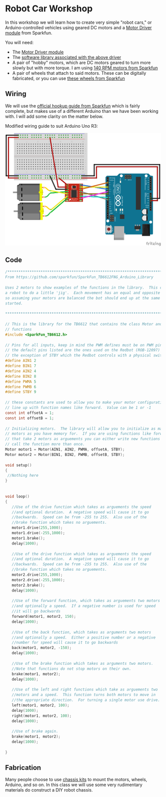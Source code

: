 # Robot Car Workshop

In this workshop we will learn how to create very simple "robot cars," or Arduino-controlled vehicles using geared DC motors and a [Motor Driver module](https://www.sparkfun.com/products/14451) from Sparkfun.

You will need:
+ The [Motor Driver module](https://www.sparkfun.com/products/14451)
+ The [software library associated with the above driver](https://github.com/sparkfun/SparkFun_TB6612FNG_Arduino_Library/archive/master.zip)
+ A pair of "hobby" motors, which are DC motors geared to turn more slowly but with more torque. I am using [140 RPM motors from Sparkfun](https://www.sparkfun.com/products/13302)
+ A pair of wheels that attach to said motors. These can be digitally fabricated, or you can use [these wheels from Sparkfun](https://www.sparkfun.com/products/13259)

## Wiring

We will use the [official hookup guide from Sparkfun](https://learn.sparkfun.com/tutorials/tb6612fng-hookup-guide) which is fairly complete, but makes use of a different Arduino than we have been working with. I will add some clarity on the matter below.

Modified wiring guide to suit Arduino Uno R3:

![Modified wiring guide to suit Arduino Uno R3](wiring1.png)

## Code

```c
/******************************************************************************
From https://github.com/sparkfun/SparkFun_TB6612FNG_Arduino_Library

Uses 2 motors to show examples of the functions in the library.  This causes
a robot to do a little 'jig'.  Each movement has an equal and opposite movement
so assuming your motors are balanced the bot should end up at the same place it
started.

******************************************************************************/

// This is the library for the TB6612 that contains the class Motor and all the
// functions
#include <SparkFun_TB6612.h>

// Pins for all inputs, keep in mind the PWM defines must be on PWM pins
// the default pins listed are the ones used on the Redbot (ROB-12097) with
// the exception of STBY which the Redbot controls with a physical switch
#define AIN1 2
#define BIN1 7
#define AIN2 4
#define BIN2 8
#define PWMA 5
#define PWMB 6
#define STBY 9

// these constants are used to allow you to make your motor configuration
// line up with function names like forward.  Value can be 1 or -1
const int offsetA = 1;
const int offsetB = 1;

// Initializing motors.  The library will allow you to initialize as many
// motors as you have memory for.  If you are using functions like forward
// that take 2 motors as arguements you can either write new functions or
// call the function more than once.
Motor motor1 = Motor(AIN1, AIN2, PWMA, offsetA, STBY);
Motor motor2 = Motor(BIN1, BIN2, PWMB, offsetB, STBY);

void setup()
{
 //Nothing here
}


void loop()
{
   //Use of the drive function which takes as arguements the speed
   //and optional duration.  A negative speed will cause it to go
   //backwards.  Speed can be from -255 to 255.  Also use of the
   //brake function which takes no arguements.
   motor1.drive(255,1000);
   motor1.drive(-255,1000);
   motor1.brake();
   delay(1000);

   //Use of the drive function which takes as arguements the speed
   //and optional duration.  A negative speed will cause it to go
   //backwards.  Speed can be from -255 to 255.  Also use of the
   //brake function which takes no arguements.
   motor2.drive(255,1000);
   motor2.drive(-255,1000);
   motor2.brake();
   delay(1000);

   //Use of the forward function, which takes as arguements two motors
   //and optionally a speed.  If a negative number is used for speed
   //it will go backwards
   forward(motor1, motor2, 150);
   delay(1000);

   //Use of the back function, which takes as arguments two motors
   //and optionally a speed.  Either a positive number or a negative
   //number for speed will cause it to go backwards
   back(motor1, motor2, -150);
   delay(1000);

   //Use of the brake function which takes as arguments two motors.
   //Note that functions do not stop motors on their own.
   brake(motor1, motor2);
   delay(1000);

   //Use of the left and right functions which take as arguements two
   //motors and a speed.  This function turns both motors to move in
   //the appropriate direction.  For turning a single motor use drive.
   left(motor1, motor2, 100);
   delay(1000);
   right(motor1, motor2, 100);
   delay(1000);

   //Use of brake again.
   brake(motor1, motor2);
   delay(1000);

}
```

## Fabrication

Many people choose to use [chassis kits](https://www.intorobotics.com/a-list-of-the-best-arduino-robot-car-kits/) to mount the motors, wheels, Arduino, and so on. In this class we will use some very rudimentary materials do construct a DIY robot chassis.
